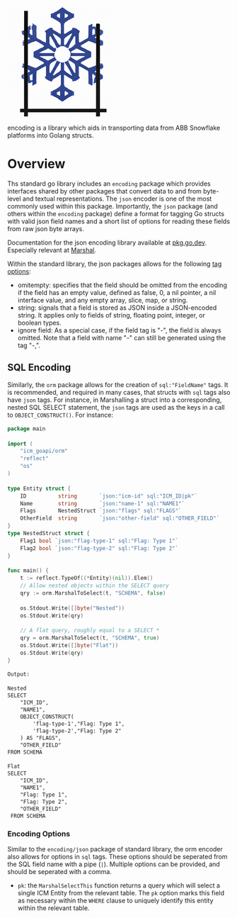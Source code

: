 ![encoding logo](../assets/orm_logo.png)

encoding is a library which aids in transporting data from ABB Snowflake platforms into Golang structs.

# Overview
Ths standard go library includes an `encoding` package which provides interfaces shared by other packages that convert
data to and from byte-level and textual representations. The `json` encoder is one of the most commonly used within this
package. Importantly, the `json` package (and others within the `encoding` package) define a format for tagging Go structs
with valid json field names and a short list of options for reading these fields from raw json byte arrays.

Documentation for the json encoding library available at [pkg.go.dev](https://pkg.go.dev/encoding/json). Especially relevant at [Marshal](https://pkg.go.dev/encoding/json#Marshal).

Within the standard library, the json packages allows for the following [tag options](https://pkg.go.dev/encoding/json#Marshal):
- omitempty: specifies that the field should be omitted from the encoding if the field has an empty value, defined as false, 0, a nil pointer, a nil interface value, and any empty array, slice, map, or string.
- string: signals that a field is stored as JSON inside a JSON-encoded string. It applies only to fields of string, floating point, integer, or boolean types.
- ignore field: As a special case, if the field tag is "-", the field is always omitted. Note that a field with name "-" can still be generated using the tag "-,".


## SQL Encoding
Similarly, the `orm` package allows for the creation of `sql:"FieldName"` tags. It is recommended, and required in many
cases, that structs with `sql` tags also have `json` tags. For instance, in Marshalling a struct into a corresponding,
nested SQL SELECT statement, the `json` tags are used as the keys in a call to `OBJECT_CONSTRUCT()`. For instance:

```go
package main

import (
    "icm_goapi/orm"
	"reflect"
	"os"
)

type Entity struct {
	ID          string       `json:"icm-id" sql:"ICM_ID|pk"`
	Name        string       `json:"name-1" sql:"NAME1"`
	Flags       NestedStruct `json:"flags" sql:"FLAGS"`
	OtherField  string       `json:"other-field" sql:"OTHER_FIELD"`      
}
type NestedStruct struct {
	Flag1 bool `json:"flag-type-1" sql:"Flag: Type 1"`
	Flag2 bool `json:"flag-type-2" sql:"Flag: Type 2"`
}

func main() {
	t := reflect.TypeOf((*Entity)(nil)).Elem()
	// Allow nested objects within the SELECT query
	qry := orm.MarshalToSelect(t, "SCHEMA", false)

	os.Stdout.Write([]byte("Nested"))
	os.Stdout.Write(qry)
	
	// A flat query, roughly equal to a SELECT *
	qry = orm.MarshalToSelect(t, "SCHEMA", true)
	os.Stdout.Write([]byte("Flat"))
	os.Stdout.Write(qry)
}
```
```text
Output:

Nested
SELECT
    "ICM_ID",
    "NAME1",
    OBJECT_CONSTRUCT(
        'flag-type-1',"Flag: Type 1",
        'flag-type-2',"Flag: Type 2"
    ) AS "FLAGS",
    "OTHER_FIELD"
FROM SCHEMA

Flat
SELECT
    "ICM_ID",
    "NAME1",
    "Flag: Type 1",
    "Flag: Type 2",
    "OTHER_FIELD"
 FROM SCHEMA
```
### Encoding Options
Similar to the `encoding/json` package of standard library, the orm encoder also allows for options in `sql` tags. These
options should be seperated from the SQL field name with a pipe (`|`). Multiple options can be provided, and should be
seperated with a comma.
- `pk`: the `MarshalSelectThis` function returns a query which will select a single ICM Entity from the relevant table.
  The `pk` option marks this field as necessary within the `WHERE` clause to uniquely identify this entity within the relevant
  table.
